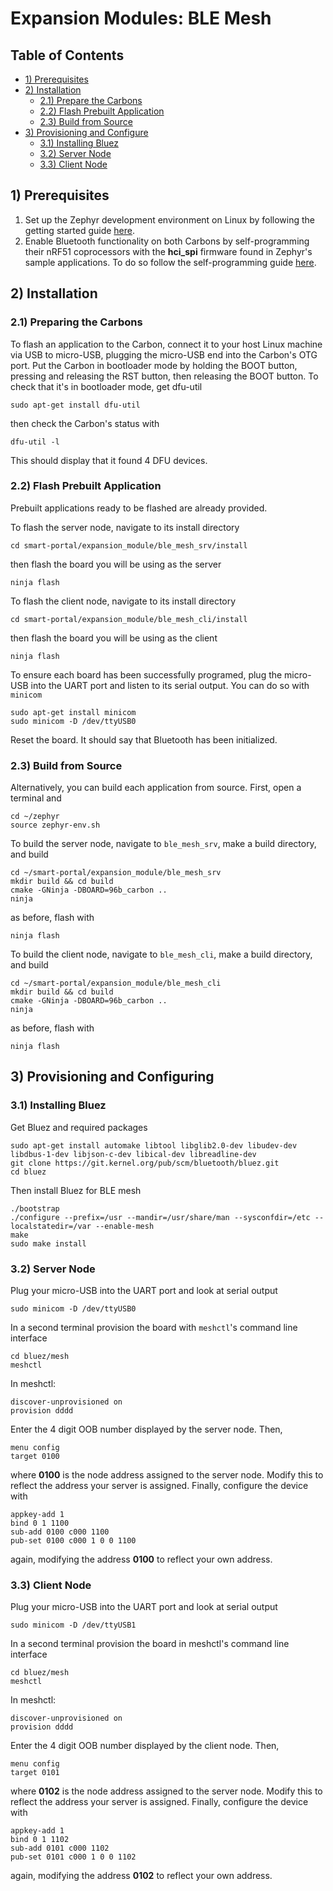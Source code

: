 # Expansion Modules: BLE Mesh 

## Table of Contents
- [1) Prerequisites](#prerequistes)
- [2) Installation](#installation)
   - [2.1) Prepare the Carbons](#prepare)
   - [2.2) Flash Prebuilt Application](#flash)
   - [2.3) Build from Source](#build)
- [3) Provisioning and Configure](#provisioning)
   - [3.1) Installing Bluez](#bluez)
   - [3.2) Server Node](#server)
   - [3.3) Client Node](#client)

## 1) Prerequisites <a name="prerequistes"></a>
1. Set up the Zephyr development environment on Linux by following the getting started guide [here](http://docs.zephyrproject.org/getting_started/getting_started.html).
2. Enable Bluetooth functionality on both Carbons by self-programming their nRF51 coprocessors with the **hci_spi** firmware found in Zephyr's sample applications. To do so follow the self-programming guide [here](https://www.96boards.org/blog/96boards-carbon-self-programming/).

## 2) Installation <a name="installation"></a>

### 2.1) Preparing the Carbons <a name="prepare"></a>
To flash an application to the Carbon, connect it to your host Linux machine via USB to micro-USB, plugging the micro-USB end into the Carbon's OTG port. Put the Carbon in bootloader mode by holding the BOOT button, pressing and releasing the RST button, then releasing the BOOT button. To check that it's in bootloader mode, get dfu-util
```
sudo apt-get install dfu-util
```
then check the Carbon's status with
```
dfu-util -l
```
This should display that it found 4 DFU devices.
### 2.2) Flash Prebuilt Application <a name="flash"></a>
Prebuilt applications ready to be flashed are already provided.

To flash the server node, navigate to its install directory
```
cd smart-portal/expansion_module/ble_mesh_srv/install
```
then flash the board you will be using as the server
```
ninja flash
```
To flash the client node, navigate to its install directory
```
cd smart-portal/expansion_module/ble_mesh_cli/install
```
then flash the board you will be using as the client
```
ninja flash
```
To ensure each board has been successfully programed, plug the micro-USB into the UART port and listen to its serial output. You can do so with `minicom`
```
sudo apt-get install minicom
sudo minicom -D /dev/ttyUSB0
```
Reset the board. It should say that Bluetooth has been initialized. 

### 2.3) Build from Source <a name="build"></a>
Alternatively, you can build each application from source. 
First, open a terminal and
```
cd ~/zephyr
source zephyr-env.sh
```
To build the server node, navigate to `ble_mesh_srv`, make a build directory, and build
```shell
cd ~/smart-portal/expansion_module/ble_mesh_srv
mkdir build && cd build
cmake -GNinja -DBOARD=96b_carbon ..
ninja
```
as before, flash with
```
ninja flash
```

To build the client node, navigate to `ble_mesh_cli`, make a build directory, and build
```
cd ~/smart-portal/expansion_module/ble_mesh_cli
mkdir build && cd build
cmake -GNinja -DBOARD=96b_carbon ..
ninja
```
as before, flash with
```
ninja flash
```
## 3) Provisioning and Configuring <a name="provisioning"></a>
### 3.1) Installing Bluez <a name="bluez"></a>
Get Bluez and required packages
```
sudo apt-get install automake libtool libglib2.0-dev libudev-dev libdbus-1-dev libjson-c-dev libical-dev libreadline-dev
git clone https://git.kernel.org/pub/scm/bluetooth/bluez.git
cd bluez
```
Then install Bluez for BLE mesh
```
./bootstrap
./configure --prefix=/usr --mandir=/usr/share/man --sysconfdir=/etc --localstatedir=/var --enable-mesh
make
sudo make install
```
### 3.2) Server Node <a name="server"></a>
Plug your micro-USB into the UART port and look at serial output
```
sudo minicom -D /dev/ttyUSB0
```
In a second terminal provision the board with `meshctl`'s command line interface
```
cd bluez/mesh
meshctl
```
In meshctl:
```
discover-unprovisioned on
provision dddd
```
Enter the 4 digit OOB number displayed by the server node. Then,
```
menu config
target 0100
```
where **0100** is the node address assigned to the server node. Modify this to reflect the address your server is assigned. 
Finally, configure the device with
```
appkey-add 1
bind 0 1 1100
sub-add 0100 c000 1100
pub-set 0100 c000 1 0 0 1100
```
again, modifying the address **0100** to reflect your own address.

### 3.3) Client Node <a name="client"></a>
Plug your micro-USB into the UART port and look at serial output
```
sudo minicom -D /dev/ttyUSB1
```
In a second terminal provision the board in meshctl's command line interface
```
cd bluez/mesh
meshctl
```
In meshctl:
```
discover-unprovisioned on
provision dddd
```
Enter the 4 digit OOB number displayed by the client node. Then,
```
menu config
target 0101
```
where **0102** is the node address assigned to the server node. Modify this to reflect the address your server is assigned. 
Finally, configure the device with
```
appkey-add 1
bind 0 1 1102
sub-add 0101 c000 1102
pub-set 0101 c000 1 0 0 1102
```
again, modifying the address **0102** to reflect your own address.
